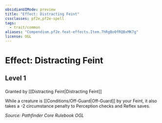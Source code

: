 ```yaml
---
obsidianUIMode: preview
title: "Effect: Distracting Feint"
cssclasses: pf2e,pf2e-spell
tags:
  - trait/common
aliases: "Compendium.pf2e.feat-effects.Item.7hRgBo0fRQBxMK7g"
license: OGL
---
```

# Effect: Distracting Feint
## Level 1
### 






Granted by [[Distracting Feint|Distracting Feint]]

While a creature is [[Conditions/Off-Guard|Off-Guard]] by your Feint, it also takes a -2 circumstance penalty to Perception checks and Reflex saves.

*Source: Pathfinder Core Rulebook*
*OGL*